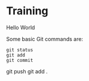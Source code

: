 # Training

Hello World

Some basic Git commands are:
```
git status
git add
git commit
```

git push
git add .